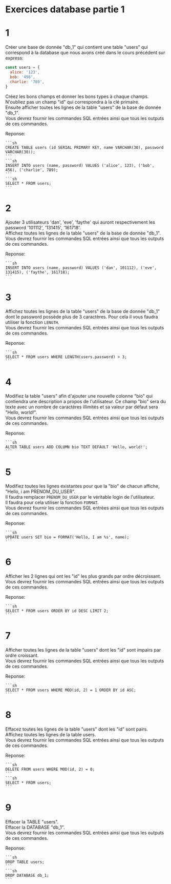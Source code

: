 # Exercices database partie 1

# 1

Créer une base de donnée "db_1" qui contient une table "users" qui correspond à la database que nous avons créé dans le cours précédent sur express:

```js
const users = {
  alice: '123',
  bob: '456',
  charlie: '789',
}
```

Créez les bons champs et donner les bons types à chaque champs. N'oubliez pas un champ "id" qui correspondra à la clé primaire.  
Ensuite afficher toutes les lignes de la table "users" de la base de donnée "db_1".  
Vous devrez fournir les commandes SQL entrées ainsi que tous les outputs de ces commandes.

Reponse: 

	```sh
	CREATE TABLE users (id SERIAL PRIMARY KEY, name VARCHAR(30), password VARCHAR(30));
	```
	```sh
	INSERT INTO users (name, password) VALUES ('alice', 123), ('bob', 456), ('charlie', 789);
	```
	```sh
	SELECT * FROM users;
	```

# 2

Ajouter 3 utilisateurs 'dan', 'eve', 'faythe' qui auront respectivement les password '101112', '131415', '161718'.  
Affichez toutes les lignes de la table "users" de la base de donnée "db_1".  
Vous devrez fournir les commandes SQL entrées ainsi que tous les outputs de ces commandes.

Reponse: 

	```sh
	INSERT INTO users (name, password) VALUES ('dan', 101112), ('eve', 131415), ('faythe', 161718);
	```

# 3

Affichez toutes les lignes de la table "users" de la base de donnée "db_1" dont le password possède plus de 3 caractères. Pour cela il vous faudra utiliser la fonction `LENGTH`.  
Vous devrez fournir les commandes SQL entrées ainsi que tous les outputs de ces commandes.

Reponse: 

	```sh
	SELECT * FROM users WHERE LENGTH(users.password) > 3;
	```

# 4

Modifiez la table "users" afin d'ajouter une nouvelle colonne "bio" qui contiendra une description a propos de l'utilisateur. Ce champ "bio" sera du texte avec un nombre de caractères illimités et sa valeur par défaut sera "Hello, world!".  
Vous devrez fournir les commandes SQL entrées ainsi que tous les outputs de ces commandes.

Reponse: 

	```sh
	ALTER TABLE users ADD COLUMN bio TEXT DEFAULT 'Hello, world!';
	```

# 5

Modifiez toutes les lignes existantes pour que la "bio" de chacun affiche, "Hello, i am PRENOM_DU_USER".  
Il faudra remplacer `PRENOM_DU_USER` par le véritable login de l'utilisateur.  
Il faudra pour cela utiliser la fonction `FORMAT`.  
Vous devrez fournir les commandes SQL entrées ainsi que tous les outputs de ces commandes.

Reponse:

 	```sh
	UPDATE users SET bio = FORMAT('Hello, I am %s', name);
	```

# 6

Afficher les 2 lignes qui ont les "id" les plus grands par ordre décroissant.  
Vous devrez fournir les commandes SQL entrées ainsi que tous les outputs de ces commandes.

Reponse: 

	```sh
	SELECT * FROM users ORDER BY id DESC LIMIT 2;
	```

# 7

Afficher toutes les lignes de la table "users" dont les "id" sont impairs par ordre croissant.  
Vous devrez fournir les commandes SQL entrées ainsi que tous les outputs de ces commandes.

Reponse: 

	```sh
	SELECT * FROM users WHERE MOD(id, 2) = 1 ORDER BY id ASC;
	```

# 8

Effacez toutes les lignes de la table "users" dont les "id" sont pairs.
Affichez toutes les lignes de la table users.  
Vous devrez fournir les commandes SQL entrées ainsi que tous les outputs de ces commandes.

Reponse: 

	```sh
	DELETE FROM users WHERE MOD(id, 2) = 0;
	```
	```sh
	SELECT * FROM users;
	```

# 9

Effacer la TABLE "users".  
Effacer la DATABASE "db_1".  
Vous devrez fournir les commandes SQL entrées ainsi que tous les outputs de ces commandes.

Reponse: 

	```sh
	DROP TABLE users;
	```
	```sh
	DROP DATABASE db_1;
	```
